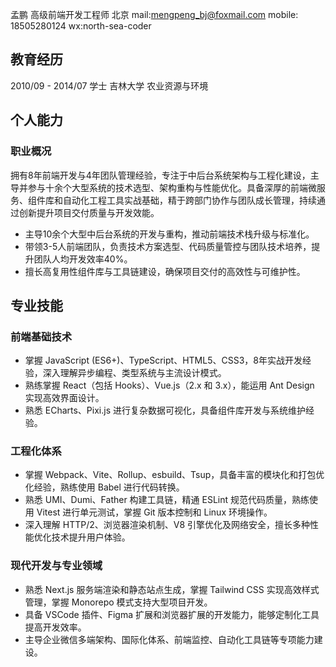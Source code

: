 孟鹏
高级前端开发工程师 北京
mail:mengpeng_bj@foxmail.com
mobile: 18505280124
wx:north-sea-coder

## 教育经历
2010/09 - 2014/07
学士
吉林大学 农业资源与环境

## 个人能力
### 职业概况
拥有8年前端开发与4年团队管理经验，专注于中后台系统架构与工程化建设，主导并参与十余个大型系统的技术选型、架构重构与性能优化。具备深厚的前端微服务、组件库和自动化工程工具实战基础，精于跨部门协作与团队成长管理，持续通过创新提升项目交付质量与开发效能。
- 主导10余个大型中后台系统的开发与重构，推动前端技术栈升级与标准化。
- 带领3-5人前端团队，负责技术方案选型、代码质量管控与团队技术培养，提升团队人均开发效率40%。
- 擅长高复用性组件库与工具链建设，确保项目交付的高效性与可维护性。

## 专业技能
### 前端基础技术
- 掌握 JavaScript (ES6+)、TypeScript、HTML5、CSS3，8年实战开发经验，深入理解异步编程、类型系统与主流设计模式。
- 熟练掌握 React（包括 Hooks）、Vue.js（2.x 和 3.x），能运用 Ant Design 实现高效界面设计。
- 熟悉 ECharts、Pixi.js 进行复杂数据可视化，具备组件库开发与系统维护经验。

### 工程化体系
- 掌握 Webpack、Vite、Rollup、esbuild、Tsup，具备丰富的模块化和打包优化经验，熟练使用 Babel 进行代码转换。
- 熟悉 UMI、Dumi、Father 构建工具链，精通 ESLint 规范代码质量，熟练使用 Vitest 进行单元测试，掌握 Git 版本控制和 Linux 环境操作。
- 深入理解 HTTP/2、浏览器渲染机制、V8 引擎优化及网络安全，擅长多种性能优化技术提升用户体验。

### 现代开发与专业领域
- 熟悉 Next.js 服务端渲染和静态站点生成，掌握 Tailwind CSS 实现高效样式管理，掌握 Monorepo 模式支持大型项目开发。
- 具备 VSCode 插件、Figma 扩展和浏览器扩展的开发能力，能够定制化工具提高开发效率。
- 主导企业微信多端架构、国际化体系、前端监控、自动化工具链等专项能力建设。